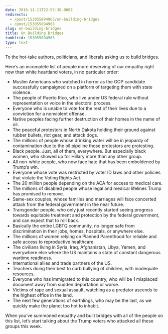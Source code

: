 ```yaml
---
date: 2016-11-11T22:57:38.000Z
redirects:
  - /post/153055894963/on-building-bridges
  - /post/153055894963
slug: on-building-bridges
title: On Building Bridges
tumblrid: 153055894963
type: text
---
```

<p>To the hot-take authors, politicians, and liberals asking us to build bridges.</p>

<p>Here&rsquo;s an incomplete list of people more deserving of our empathy right now than white heartland voters, in no particular order:</p>

<ul><li>Muslim Americans who watched in horror as the GOP candidate successfully campaigned on a platform of targeting them with state violence.</li>
<li>The people of Puerto Rico, who live under US federal rule without representation or voice in the electoral process.</li>
<li>Everyone who is unable to vote for the rest of their lives due to a conviction for a nonviolent offense.</li>
<li>Native peoples facing further destruction of their homes in the name of oil.</li>
<li>The peaceful protestors in North Dakota holding their ground against rubber bullets, riot gear, and attack dogs.</li>
<li>The millions of people whose drinking water will be in jeopardy of contamination due to the oil pipeline those protestors are protesting.</li>
<li>Black people.  Just, all of them, everywhere.  But especially black women, who showed up for Hillary more than any other group.</li>
<li>All non-white people, who now face hate that has been emboldened by Trump&rsquo;s win.</li>
<li>Everyone whose vote was restricted by voter ID laws and other policies that violate the Voting Rights Act.</li>
<li>The 20 million people depending on the ACA for access to medical care.</li>
<li>The millions of disabled people whose legal and medical lifelines Trump has promised to remove.</li>
<li>Same-sex couples, whose families and marriages will face concerted attack from the federal government in the near future.</li>
<li>Transgender people, who only just recently started seeing progress towards equitable treatment and protection by the federal government, and can expect that to roll back.</li>
<li>Basically the entire LGBTQ community, no longer safe from discrimination in their jobs, homes, hospitals, or anywhere else.</li>
<li>The millions of women relying on Planned Parenthood for reliable and safe access to reproductive healthcare.</li>
<li>The civilians living in Syria, Iraq, Afghanistan, Libya, Yemen, and everywhere else where the US maintains a state of constant dangerous wartime readiness.</li>
<li>International allies and trade partners of the US.</li>
<li>Teachers doing their best to curb bullying of children, with inadequate resources.</li>
<li>Everyone who has immigrated to this country, who will be 1 misplaced document away from sudden deportation or worse.</li>
<li>Victims of rape and sexual assault, watching as a predator ascends to the highest office in the land.</li>
<li>The next few generations of earthlings, who may be the last, as we quickly make the planet too hot to inhabit.</li>
</ul><p>When you&rsquo;ve summoned empathy and built bridges with all of the people on this list, let&rsquo;s start talking about the Trump voters who attacked all these groups this week.</p>
